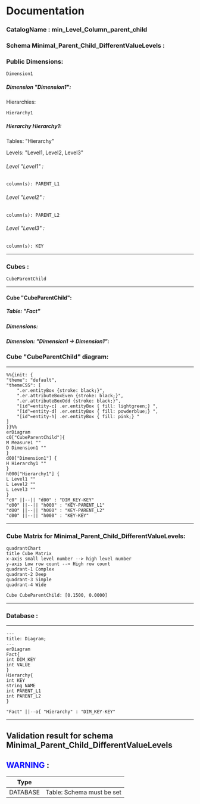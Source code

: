 # Documentation
### CatalogName : min_Level_Column_parent_child
### Schema Minimal_Parent_Child_DifferentValueLevels : 
### Public Dimensions:

    Dimension1

##### Dimension "Dimension1":

Hierarchies:

    Hierarchy1

##### Hierarchy Hierarchy1:

Tables: "Hierarchy"

Levels: "Level1, Level2, Level3"

###### Level "Level1" :

    column(s): PARENT_L1

###### Level "Level2" :

    column(s): PARENT_L2

###### Level "Level3" :

    column(s): KEY

---
### Cubes :

    CubeParentChild

---
#### Cube "CubeParentChild":

    

##### Table: "Fact"

##### Dimensions:
##### Dimension: "Dimension1 -> Dimension1":

### Cube "CubeParentChild" diagram:

---

```mermaid
%%{init: {
"theme": "default",
"themeCSS": [
    ".er.entityBox {stroke: black;}",
    ".er.attributeBoxEven {stroke: black;}",
    ".er.attributeBoxOdd {stroke: black;}",
    "[id^=entity-c] .er.entityBox { fill: lightgreen;} ",
    "[id^=entity-d] .er.entityBox { fill: powderblue;} ",
    "[id^=entity-h] .er.entityBox { fill: pink;} "
]
}}%%
erDiagram
c0["CubeParentChild"]{
M Measure1 ""
D Dimension1 ""
}
d00["Dimension1"] {
H Hierarchy1 ""
}
h000["Hierarchy1"] {
L Level1 ""
L Level2 ""
L Level3 ""
}
"c0" ||--|| "d00" : "DIM_KEY-KEY"
"d00" ||--|| "h000" : "KEY-PARENT_L1"
"d00" ||--|| "h000" : "KEY-PARENT_L2"
"d00" ||--|| "h000" : "KEY-KEY"
```
---
### Cube Matrix for Minimal_Parent_Child_DifferentValueLevels:
```mermaid
quadrantChart
title Cube Matrix
x-axis small level number --> high level number
y-axis Low row count --> High row count
quadrant-1 Complex
quadrant-2 Deep
quadrant-3 Simple
quadrant-4 Wide

Cube CubeParentChild: [0.1500, 0.0000]
```
---
### Database :
---
```mermaid
---
title: Diagram;
---
erDiagram
Fact{
int DIM_KEY
int VALUE
}
Hierarchy{
int KEY
string NAME
int PARENT_L1
int PARENT_L2
}

"Fact" ||--o{ "Hierarchy" : "DIM_KEY-KEY"
```
---
## Validation result for schema Minimal_Parent_Child_DifferentValueLevels
## <span style='color: blue;'>WARNING</span> : 
|Type|   |
|----|---|
|DATABASE|Table: Schema must be set|
